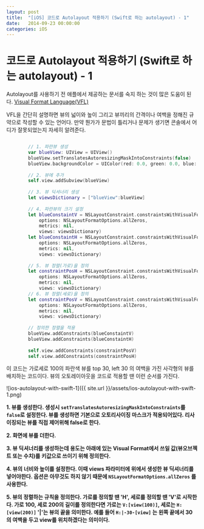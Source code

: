 ```yaml
---
layout: post
title:  "[iOS] 코드로 Autolayout 적용하기 (Swift로 하는 autolayout) - 1"
date:   2014-09-23 00:00:00
categories: iOS
---
```

# 코드로 Autolayout 적용하기 (Swift로 하는 autolayout) - 1

Autolayout를 사용하기 전 애플에서 제공하는 문서를 숙지 하는 것이 많은 도움이 된다. 
[Visual Format Language(VFL)](https://developer.apple.com/library/ios/documentation/UserExperience/Conceptual/AutolayoutPG/VisualFormatLanguage/VisualFormatLanguage.html)

VFL을 간단히 설명하면 뷰의 넓이와 높이 그리고 뷰끼리의 간격이나 여백을 정해진 규약으로 작성할 수 있는 언어다. 만약 뭔가가 문법이 틀리거나 문제가 생기면 콘솔에서 어디가 잘못되었는지 자세히 알려준다.


```swift

        // 1. 파란뷰 생성
        var blueView: UIView = UIView()
        blueView.setTranslatesAutoresizingMaskIntoConstraints(false)
        blueView.backgroundColor = UIColor(red: 0.0, green: 0.0, blue: 1.0, alpha: 1.0)
        
        // 2. 뷰에 추가
        self.view.addSubview(blueView)
        
        // 3. 뷰 딕셔너리 생성
        let viewsDictionary = ["blueView":blueView]
        
        // 4. 파란뷰의 크기 설정
        let blueConstaintV = NSLayoutConstraint.constraintsWithVisualFormat("V:[blueView(100)]",
            options: NSLayoutFormatOptions.allZeros,
            metrics: nil,
            views: viewsDictionary)
        let blueConstaintH = NSLayoutConstraint.constraintsWithVisualFormat("H:[blueView(100)]",
            options: NSLayoutFormatOptions.allZeros,
            metrics: nil,
            views: viewsDictionary)
        
        // 5. 뷰 정렬(가로)을 정의
        let constraintPosH = NSLayoutConstraint.constraintsWithVisualFormat("H:|-30-[blueView]",
            options: NSLayoutFormatOptions.allZeros,
            metrics: nil,
            views: viewsDictionary)
        // 6. 뷰 정렬(세로)을 정의
        let constraintPosV = NSLayoutConstraint.constraintsWithVisualFormat("V:|-130-[blueView]",
            options: NSLayoutFormatOptions.allZeros,
            metrics: nil,
            views: viewsDictionary)
        
        // 정의한 정렬을 적용
        blueView.addConstraints(blueConstaintV)
        blueView.addConstraints(blueConstaintH)
        
        self.view.addConstraints(constraintPosV)
        self.view.addConstraints(constraintPosH)

```

이 코드는 가로세로 100의 파란색 뷰를 top 30, left 30 의 여백을 가진 사각형의 뷰를 배치하는 코드이다.
뷰의 오토레이아웃을 코드로 적용할 땐 이런 순서를 가진다.

![ios-autolayout-with-swift-1]({{ site.url }}/assets/ios-autolayout-with-swift-1.png)

**1. 뷰를 생성한다. 생성시 `setTranslatesAutoresizingMaskIntoConstraints`를 `false`로 설정한다. 뷰를 생성하면 기본으로 오토리사이징 마스크가 적용되어있다. 리사이징되는 뷰를 직접 제어위해 false로 한다.**

**2. 화면에 뷰를 더한다.**

**3. 뷰 딕셔너리를 생성하는데 용도는 아래에 있는 Visual Format에서 쓰일 값(뷰오브젝트 또는 수치)를 키값으로 쓰이기 위해 정의한다.**

**4. 뷰의 너비와 높이를 설정한다. 이때 views 파라미터에 위에서 생성한 뷰 딕셔너리를 넣어야한다. 옵션은 아무것도 하지 않기 때문에 `NSLayoutFormatOptions.allZeros` 를 사용한다.**

**5. 뷰의 정렬하는 규칙을 정의한다. 가로를 정의할 땐 'H', 세로를 정의할 땐 'V'로 시작한다. 가로 100, 세로 200의 길이를 정의한다면 가로는 `V:[view(100)]`, 세로는 `H:[view(200)]` '|'는 뷰의 끝을 의미한다. 예를 들어 `H:|-30-[view]` 는 왼쪽 끝에서 30 의 여백을 두고 view를 위치하겠다는 의미이다.**
